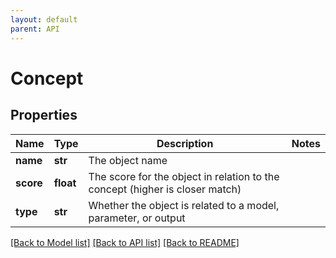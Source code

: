```yaml
---
layout: default
parent: API
---
```


# Concept

## Properties

Name | Type | Description | Notes
------------ | ------------- | ------------- | -------------
**name** | **str** | The object name | 
**score** | **float** | The score for the object in relation to the concept (higher is closer match) | 
**type** | **str** | Whether the object is related to a model, parameter, or output | 

[[Back to Model list]](../README.md#documentation-for-models) [[Back to API list]](../README.md#documentation-for-api-endpoints) [[Back to README]](../README.md)

